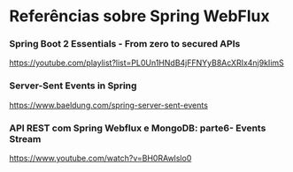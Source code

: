 # Referências sobre Spring WebFlux

### Spring Boot 2 Essentials - From zero to secured APIs

https://youtube.com/playlist?list=PL0Un1HNdB4jFFNYyB8AcXRIx4nj9kIimS

### Server-Sent Events in Spring

https://www.baeldung.com/spring-server-sent-events

### API REST com Spring Webflux e MongoDB: parte6- Events Stream

https://www.youtube.com/watch?v=BH0RAwlslo0